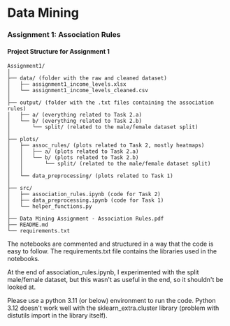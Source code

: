 # Data Mining

### Assignment 1: Association Rules

#### Project Structure for Assignment 1
```
Assignment1/
│
├── data/ (folder with the raw and cleaned dataset)
│   ├── assignment1_income_levels.xlsx
│   └── assignment1_income_levels_cleaned.csv
│
├── output/ (folder with the .txt files containing the association rules)
│   ├── a/ (everything related to Task 2.a)
│   └── b/ (everything related to Task 2.b)
│       └── split/ (related to the male/female dataset split)
│
├── plots/
│   ├── assoc_rules/ (plots related to Task 2, mostly heatmaps)
│   │   ├── a/ (plots related to Task 2.a) 
│   │   └── b/ (plots related to Task 2.b)
│   │       └── split/ (related to the male/female dataset split)
│   │  
│   └── data_preprocessing/ (plots related to Task 1)
│      
├── src/
│   ├── association_rules.ipynb (code for Task 2)
│   ├── data_preprocessing.ipynb (code for Task 1)
│   └── helper_functions.py
│
├── Data Mining Assignment - Association Rules.pdf
├── README.md
└── requirements.txt
```

The notebooks are commented and structured in a way that the code is easy to follow. 
The requirements.txt file contains the libraries used in the notebooks.

At the end of association_rules.ipynb, I experimented with the split male/female dataset, 
but this wasn't as useful in the end, so it shouldn't be looked at.

Please use a python 3.11 (or below) environment to run the code. 
Python 3.12 doesn't work well with the sklearn_extra.cluster library (problem with distutils import in the library itself).